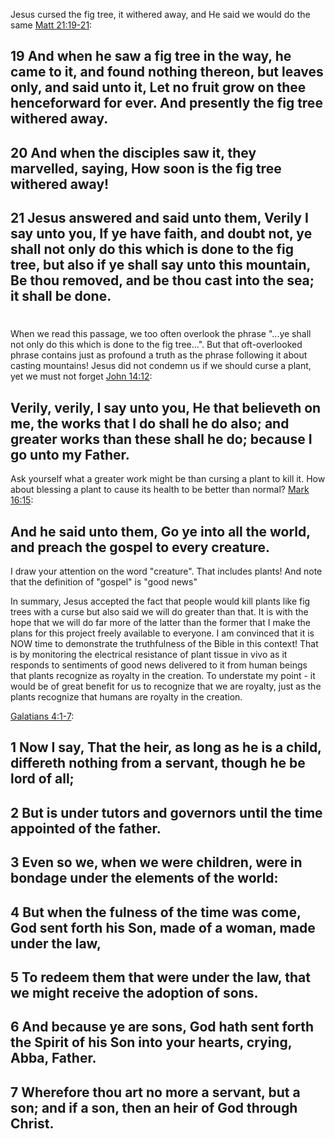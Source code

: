 Jesus cursed the fig tree, it withered away, and He said we would do the same [Matt 21:19-21](https://www.biblegateway.com/passage/?search=Matt+21%3A19-21&version=KJV):

## 19 And when he saw a fig tree in the way, he came to it, and found nothing thereon, but leaves only, and said unto it, Let no fruit grow on thee henceforward for ever. And presently the fig tree withered away.
## 20 And when the disciples saw it, they marvelled, saying, How soon is the fig tree withered away!
## 21 Jesus answered and said unto them, Verily I say unto you, If ye have faith, and doubt not, ye shall not only do this which is done to the fig tree, but also if ye shall say unto this mountain, Be thou removed, and be thou cast into the sea; it shall be done.
#      
When we read this passage, we too often overlook the phrase "...ye shall not only do this which is done to the fig tree...".  But that oft-overlooked phrase contains just as profound a truth as the phrase following it about casting mountains!  Jesus did not condemn us if we should curse a plant, yet we must not forget [John 14:12](https://www.biblegateway.com/passage/?search=John+14%3A12&version=KJV):
## Verily, verily, I say unto you, He that believeth on me, the works that I do shall he do also; and greater works than these shall he do; because I go unto my Father.
Ask yourself what a greater work might be than cursing a plant to kill it.  How about blessing a plant to cause its health to be better than normal?  [Mark 16:15](https://www.biblegateway.com/passage/?search=Mark+16%3A15&version=KJV):
## And he said unto them, Go ye into all the world, and preach the gospel to every creature.
I draw your attention on the word "creature".  That includes plants!  And note that the definition of "gospel" is "good news"

In summary, Jesus accepted the fact that people would kill plants like fig trees with a curse but also said we will do greater than that.  It is with the hope that we will do far more of the latter than the former that I make the plans for this project freely available to everyone.  I am convinced that it is NOW time to demonstrate the truthfulness of the Bible in this context!  That is by monitoring the electrical resistance of plant tissue in vivo as it responds to sentiments of good news delivered to it from human beings that plants recognize as royalty in the creation.  To understate my point - it would be of great benefit for us to recognize that we are royalty, just as the plants recognize that humans are royalty in the creation.

[Galatians 4:1-7](https://www.biblegateway.com/passage/?search=Galatians+4%3A1-7&version=KJV):
## 1 Now I say, That the heir, as long as he is a child, differeth nothing from a servant, though he be lord of all;
## 2 But is under tutors and governors until the time appointed of the father.
## 3 Even so we, when we were children, were in bondage under the elements of the world:
## 4 But when the fulness of the time was come, God sent forth his Son, made of a woman, made under the law,
## 5 To redeem them that were under the law, that we might receive the adoption of sons.
## 6 And because ye are sons, God hath sent forth the Spirit of his Son into your hearts, crying, Abba, Father.
## 7 Wherefore thou art no more a servant, but a son; and if a son, then an heir of God through Christ.
